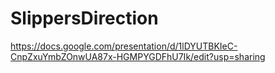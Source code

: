 SlippersDirection
=================

https://docs.google.com/presentation/d/1lDYUTBKIeC-CnpZxuYmbZOnwUA87x-HGMPYGDFhU7Ik/edit?usp=sharing
